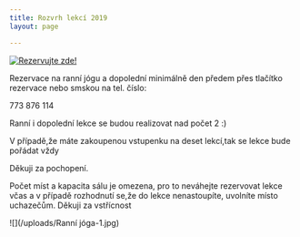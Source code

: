 ```yaml
---
title: Rozvrh lekcí 2019
layout: page

---
```

<a href="https://www.supersaas.cz/schedule/Yoga_s_Barou/j%C3%B3gov%C3%A1n%C3%AD">
<img src="//static.supersaas.net/cz/but/rezervace1.png" alt="Rezervujte zde!"/></a>

Rezervace na ranní jógu a dopolední minimálně den předem přes tlačítko rezervace nebo smskou na tel. číslo:

773 876 114

Ranní i dopolední lekce se budou realizovat nad počet 2 :) 

V případě,že máte zakoupenou vstupenku na deset lekcí,tak se lekce bude pořádat vždy

Děkuji za pochopení.

Počet míst a kapacita sálu je omezena, pro to neváhejte rezervovat lekce včas a v případě rozhodnutí se,že do lekce nenastoupíte, uvolníte místo uchazečům. Děkuji za vstřícnost

![](/uploads/Ranní jóga-1.jpg)